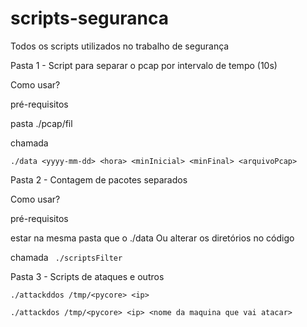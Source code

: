 # scripts-seguranca

Todos os scripts utilizados no trabalho de segurança

Pasta 1 - Script para separar o pcap por intervalo de tempo (10s)

Como usar?

pré-requisitos

pasta ./pcap/fil

chamada

```./data <yyyy-mm-dd> <hora> <minInicial> <minFinal> <arquivoPcap>```

Pasta 2 - Contagem de pacotes separados 

Como usar?

pré-requisitos

estar na mesma pasta que o ./data
Ou alterar os diretórios no código

chamada
``` ./scriptsFilter```

Pasta 3 - Scripts de ataques e outros

```./attackddos /tmp/<pycore> <ip>```

```./attackdos /tmp/<pycore> <ip> <nome da maquina que vai atacar>```


